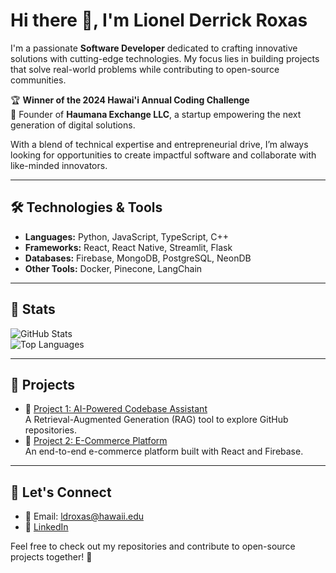 # Hi there 👋, I'm Lionel Derrick Roxas  

I'm a passionate **Software Developer** dedicated to crafting innovative solutions with cutting-edge technologies. My focus lies in building projects that solve real-world problems while contributing to open-source communities.  

🏆 **Winner of the 2024 Hawai'i Annual Coding Challenge**  
🚀 Founder of **Haumana Exchange LLC**, a startup empowering the next generation of digital solutions.  

With a blend of technical expertise and entrepreneurial drive, I’m always looking for opportunities to create impactful software and collaborate with like-minded innovators. 

---

## 🛠️ Technologies & Tools  

- **Languages:** Python, JavaScript, TypeScript, C++
- **Frameworks:** React, React Native, Streamlit, Flask
- **Databases:** Firebase, MongoDB, PostgreSQL, NeonDB
- **Other Tools:** Docker, Pinecone, LangChain

---

## 🌟 Stats  

![GitHub Stats](https://github-readme-stats.vercel.app/api?username=your-username&show_icons=true&theme=radical)  
![Top Languages](https://github-readme-stats.vercel.app/api/top-langs/?username=your-username&layout=compact&theme=radical)  

---

## 🚀 Projects  

- 🔗 [Project 1: AI-Powered Codebase Assistant](https://github.com/your-username/project1)  
  A Retrieval-Augmented Generation (RAG) tool to explore GitHub repositories.  
- 🔗 [Project 2: E-Commerce Platform](https://github.com/your-username/project2)  
  An end-to-end e-commerce platform built with React and Firebase.  

---

## 💬 Let's Connect  

- 📧 Email: ldroxas@hawaii.edu 
- 💼 [LinkedIn](https://www.linkedin.com/in/lionel-derrick-roxas-86b1612b5/) 

Feel free to check out my repositories and contribute to open-source projects together! 🚀  
